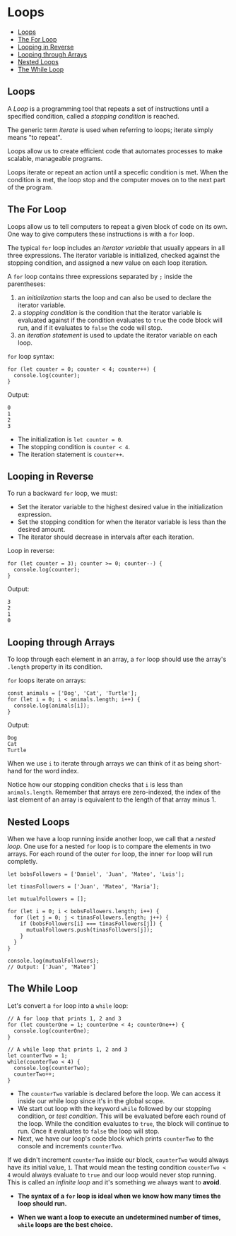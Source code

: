 # Loops

* [Loops](#Loops)
* [The For Loop](#The-For-Loop)
* [Looping in Reverse](#Looping-in-Reverse)
* [Looping through Arrays](#Looping-through-Arrays)
* [Nested Loops](#Nested-Loops)
* [The While Loop](#The-While-Loop)


## Loops
A *Loop* is a programming tool that repeats a set of instructions until a specified condition, called a *stopping condition* is reached.

The generic term *iterate* is used when referring to loops; iterate simply means "to repeat".

Loops allow us to create efficient code that automates processes to make scalable, manageable programs.

Loops iterate or repeat an action until a specefic condition is met. When the condition is met, the loop stop and the computer moves on to the next part of the program.

## The For Loop
Loops allow us to tell computers to repeat a given block of code on its own. One way to give computers these instructions is with a `for` loop.

The typical `for` loop includes an *iterator variable* that usually appears in all three expressions. The iterator variable is initialized, checked against the stopping condition, and assigned a new value on each loop iteration.

A `for` loop contains three expressions separated by `;` inside the parentheses:

1. an *initialization* starts the loop and can also be used to declare the iterator variable.
2. a *stopping condition* is the condition that the iterator variable is evaluated against if the condition evaluates to `true` the code block will run, and if it evaluates to `false` the code will stop.
3. an *iteration statement* is used to update the iterator variable on each loop.

`for` loop syntax:
```
for (let counter = 0; counter < 4; counter++) {
  console.log(counter);
}
```
Output:
```
0
1
2
3
```
+ The initialization is `let counter = 0`.
+ The stopping condition is `counter < 4`.
+ The iteration statement is `counter++`.

## Looping in Reverse
To run a backward `for` loop, we must:
+ Set the iterator variable to the highest desired value in the initialization expression.
+ Set the stopping condition for when the iterator variable is less than the desired amount.
+ The iterator should decrease in intervals after each iteration.

Loop in reverse:
```
for (let counter = 3); counter >= 0; counter--) {
  console.log(counter);
}
```

Output:
```
3
2
1
0
```

## Looping through Arrays
To loop through each element in an array, a `for` loop should use the array's `.length` property in its condition.

`for` loops iterate on arrays:
```
const animals = ['Dog', 'Cat', 'Turtle'];
for (let i = 0; i < animals.length; i++) {
  console.log(animals[i]);
}
```
Output:
```
Dog
Cat
Turtle
```
When we use `i` to iterate through arrays we can think of it as being short-hand for the word **i**ndex.

Notice how our stopping condition checks that `i` is less than `animals.length`. Remember that arrays ere zero-indexed, the index of the last element of an array is equivalent to the length of that array minus 1.

## Nested Loops
When we have a loop running inside another loop, we call that a *nested loop*. One use for a nested `for` loop is to compare the elements in two arrays. For each round of the outer `for` loop, the inner `for` loop will run completly.

```
let bobsFollowers = ['Daniel', 'Juan', 'Mateo', 'Luis'];

let tinasFollowers = ['Juan', 'Mateo', 'Maria'];

let mutualFollowers = [];

for (let i = 0; i < bobsFollowers.length; i++) {
  for (let j = 0; j < tinasFollowers.length; j++) {
    if (bobsFollowers[i] === tinasFollowers[j]) {
      mutualFollowers.push(tinasFollowers[j]);
    }
  }
}

console.log(mutualFollowers);
// Output: ['Juan', 'Mateo']
```

## The While Loop
Let's convert a `for` loop into a `while` loop:
```
// A for loop that prints 1, 2 and 3
for (let counterOne = 1; counterOne < 4; counterOne++) {
  console.log(counterOne);
}

// A while loop that prints 1, 2 and 3
let counterTwo = 1;
while(counterTwo < 4) {
  console.log(counterTwo);
  counterTwo++;
}
```

+ The `counterTwo` variable is declared before the loop. We can access it inside our while loop since it's in the global scope.
+ We start out loop with the keyword `while` followed by our stopping condition, or *test condition*. This will be evaluated before each round of the loop. While the condition evaluates to `true`, the block will continue to run. Once it evaluates to `false` the loop will stop.
+ Next, we have our loop's code block which prints `counterTwo` to the console and increments `counterTwo`.

If we didn't increment `counterTwo` inside our block, `counterTwo` would always have its initial value, `1`. That would mean the testing condition `counterTwo < 4` would always evaluate to `true` and our loop would never stop running. This is called an *infinite loop* and it's something we always want to **avoid**.

+ __The syntax of a `for` loop is ideal when we know how many times the loop should run.__

+ **When we want a loop to execute an undetermined number of times, `while` loops are the best choice.**